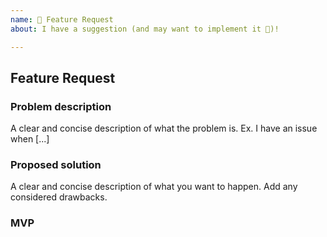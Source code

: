 ```yaml
---
name: 🚀 Feature Request
about: I have a suggestion (and may want to implement it 💪)!

---
```


## Feature Request

### Problem description
A clear and concise description of what the problem is. Ex. I have an issue when [...]

### Proposed solution
A clear and concise description of what you want to happen. Add any considered drawbacks.

### MVP
[Fork, update, and replace this sandbox if you can show the proposed solution]:
https://codesandbox.io/s/fluent-ui-example-on8xf
